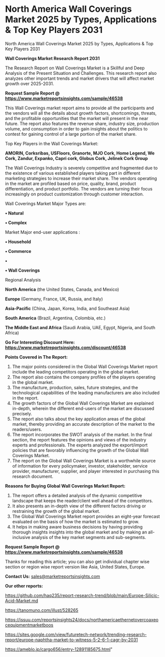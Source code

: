 # North America Wall Coverings Market 2025 by Types, Applications & Top Key Players 2031
North America Wall Coverings Market 2025 by Types, Applications & Top Key Players 2031

<strong>Wall Coverings Market Research Report 2031</strong>

The Research Report on Wall Coverings Market is a Skillful and Deep Analysis of the Present Situation and Challenges. This research report also analyzes other important trends and market drivers that will affect market growth over 2025-2031.

<strong>Request Sample Report @ <a href=https://www.marketreportsinsights.com/sample/46538>https://www.marketreportsinsights.com/sample/46538</a></strong>

This Wall Coverings market report aims to provide all the participants and the vendors will all the details about growth factors, shortcomings, threats, and the profitable opportunities that the market will present in the near future. The report also features the revenue share, industry size, production volume, and consumption in order to gain insights about the politics to contest for gaining control of a large portion of the market share.

Top Key Players in the Wall Coverings Market:

<strong>AMORIN, Corksribas, USFloors, Granorte, MJO Cork, Home Legend, We Cork, Zandur, Expanko, Capri cork, Globus Cork, Jelinek Cork Group</strong>

The Wall Coverings Industry is severely competitive and fragmented due to the existence of various established players taking part in different marketing strategies to increase their market share. The vendors operating in the market are profiled based on price, quality, brand, product differentiation, and product portfolio. The vendors are turning their focus increasingly on product customization through customer interaction.

Wall Coverings Market Major Types are:

<strong>•  Natural

•  Complex</strong>

Market Major end-user applications :

<strong>•  Household

•  Commerce

•  

•  Wall Coverings</strong>

Regional Analysis

</u><strong><b>North America</b></strong> (the United States, Canada, and Mexico)

<strong><b>Europe </b></strong>(Germany, France, UK, Russia, and Italy)

<strong><b>Asia-Pacific</b></strong> (China, Japan, Korea, India, and Southeast Asia)

<strong><b>South America</b></strong> (Brazil, Argentina, Colombia, etc.)

<strong><b>The Middle East and Africa</b></strong> (Saudi Arabia, UAE, Egypt, Nigeria, and South Africa)

<strong>Go For Interesting Discount Here: <a href=https://www.marketreportsinsights.com/discount/46538>https://www.marketreportsinsights.com/discount/46538</a></strong>

<strong>Points Covered in The Report:</strong>
<ol>
  <li>The major points considered in the Global Wall Coverings Market report include the leading competitors operating in the global market.</li>
  <li>The report also contains the company profiles of the players operating in the global market.</li>
  <li>The manufacture, production, sales, future strategies, and the technological capabilities of the leading manufacturers are also included in the report.</li>
  <li>The growth factors of the Global Wall Coverings Market are explained in-depth, wherein the different end-users of the market are discussed precisely.</li>
  <li>The report also talks about the key application areas of the global market, thereby providing an accurate description of the market to the readers/users.</li>
  <li>The report incorporates the SWOT analysis of the market. In the final section, the report features the opinions and views of the industry experts and professionals. The experts analyzed the export/import policies that are favorably influencing the growth of the Global Wall Coverings Market.</li>
  <li>The report on the Global Wall Coverings Market is a worthwhile source of information for every policymaker, investor, stakeholder, service provider, manufacturer, supplier, and player interested in purchasing this research document.</li>
</ol>
<strong>Reasons for Buying Global Wall Coverings Market Report:</strong>

<ol>
  <li>The report offers a detailed analysis of the dynamic competitive landscape that keeps the reader/client well ahead of the competitors.</li>
  <li>It also presents an in-depth view of the different factors driving or restraining the growth of the global market.</li>
  <li>The Global Wall Coverings Market report provides an eight-year forecast evaluated on the basis of how the market is estimated to grow.</li>
  <li>It helps in making aware business decisions by having providing thorough insights insights into the global market and by making an all-inclusive analysis of the key market segments and sub-segments.</li>
</ol>
<strong>Request Sample Report @ <a href=https://www.marketreportsinsights.com/sample/46538>https://www.marketreportsinsights.com/sample/46538</a></strong>


Thanks for reading this article; you can also get individual chapter wise section or region wise report version like Asia, United States, Europe.

<strong>Contact Us:</strong>
sales@marketreportsinsights.com

<strong>Our other reports:</strong>

<a href=https://github.com/haq235/report-research-trend/blob/main/Europe-Silicic-Acid-Market.md>https://github.com/haq235/report-research-trend/blob/main/Europe-Silicic-Acid-Market.md</a>

<a href=https://tanomuno.com/illust/528265>https://tanomuno.com/illust/528265</a>

<a href=https://issuu.com/reportsinsights24/docs/northamericaethernetovercoaxeocequipmentmarketboos>https://issuu.com/reportsinsights24/docs/northamericaethernetovercoaxeocequipmentmarketboos</a>

<a href=https://sites.google.com/view/futuretech-network/trending-research-report/europe-naphtha-market-to-witness-5-2-6-1-cagr-by-2031>https://sites.google.com/view/futuretech-network/trending-research-report/europe-naphtha-market-to-witness-5-2-6-1-cagr-by-2031</a>

<a href=https://ameblo.jp/cargo656/entry-12891185675.html>https://ameblo.jp/cargo656/entry-12891185675.html</a>"
